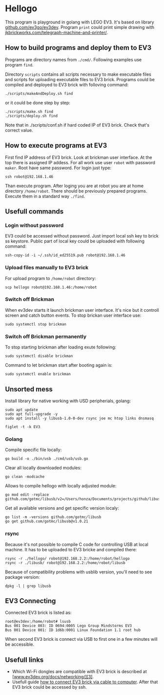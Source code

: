 # Hellogo
This program is playground in golang with LEGO EV3. It's based on library [github.com/ev3go/ev3dev][2]. Program `print` could print simple drawing with [jkbrickworks.com/telegraph-machine-and-printer/][1]. 

## How to build programs and deploy them to EV3
 
Programs are directory names from `./cmd/`. Following examples use program `find`.

Directory `scripts` contains all scripts necessary to make executable files and scripts for uploading executable files to EV3 brick. Programs could be compiled and deployed to EV3 brick with folloving command:

```
./scripts/makeAndDeploy.sh find
```

or it could be done step by step:

```
./scripts/make.sh find
./scripts/deploy.sh find
```

Note that in ./scripts/conf.sh if hard coded IP of EV3 brick. Check that's correct value.

## How to execute programs at EV3

First find IP address of EV3 brick. Look at brickman user interface. At the top there is assigned IP addess. For all work use user `robot` with password `maker`. Root have same password. For login just type:

```
ssh robot@192.168.1.46
```

Than execute program. After loging you are at robot you are at home directory `/home/robot`. There should be previously prepared programs. Execute them in a standard way `./find`.

## Usefull commands

### Login without password

EV3 could be accessed without password. Just import local ssh key to brick ss keystore. Public part of local key could be uploaded with following command:

```
ssh-copy-id -i ~/.ssh/id_ed25519.pub robot@192.168.1.46
```

### Upload files manually to EV3 brick

For upload program to `/home/robot` directory:

```
scp hellogo robot@192.168.1.46:/home/robot
```

### Switch off Brickman

When ev3dev starts it launch brickman user interface. It's nice but it controll screen and catch button events. To stop brickan user interface use:
```
sudo systemctl stop brickman
```

### Switch off Brickman permanently

To stop starting brickman after loading exute following:
```
sudo systemctl disable brickman
```

Command to let brickman start after booting again is:
```
sudo systemctl enable brickman
```


## Unsorted mess

Install library for native working with USD peripherials, golang:

```
sudo apt update
sudo apt full-upgrade -y
sudo apt install -y libusb-1.0-0-dev rsync joe mc htop links dnsmasq
```

```
figlet -t -k EV3
```


### Golang
Compile specific file locally:

```
go build -o ./bin/usb ./cmd/usb/usb.go
```

Clear all locally downloaded modules:

```
go clean -modcache
```

Allows to compile hellogo with locally adjusted module:

```
go mod edit -replace github.com/gotmc/libusb/v2=/Users/honza/Documents/projects/github/libusb/
```

Get all available versions and get specific version localy:
```
go list -m -versions github.com/gotmc/libusb
go get github.com/gotmc/libusb@v1.0.21
```

### rsync

Because it's not possible to compile C code for controlling USB at local machine. It has to be uploaded to EV3 bricke and compiled there:

```
rsync -r ./hellogo/ robot@192.168.2.2:/home/robot/hellogo
rsync -r ./libusb/ robot@192.168.2.2:/home/robot/libusb

```

Because of compatibility problems with usblib version, you'll need to see package version:

```
dpkg -l | grep libusb
```

## EV3 Connecting
Connected EV3 brick is listed as:

```
root@ev3dev:/home/robot# lsusb
Bus 001 Device 003: ID 0694:0005 Lego Group Mindstorms EV3
Bus 001 Device 001: ID 1d6b:0001 Linux Foundation 1.1 root hub
```
When second EV3 brick is connect via USB to first one in a few minutes will be accessible.

## Usefull links

* Which Wi-Fi dongles are compatible with EV3 brick is described at [www.ev3dev.org/docs/networking/][3].
* Usefull guide [how to connect EV3 brick via cable to computer][4	]. After that EV3 brick could be accessed by ssh.

[1]: https://jkbrickworks.com/telegraph-machine-and-printer/ "printer building instruction"
[2]: https://github.com/ev3go/ev3dev "https://github.com/ev3go/ev3dev"
[3]: https://www.ev3dev.org/docs/networking/ "https://www.ev3dev.org/docs/networking/"
[4]: https://www.ev3dev.org/docs/tutorials/connecting-to-the-internet-via-usb/ "https://www.ev3dev.org/docs/tutorials/connecting-to-the-internet-via-usb/"